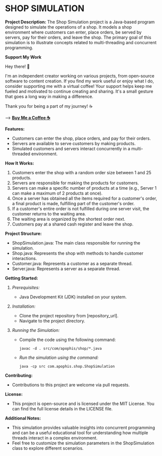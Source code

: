 # SHOP SIMULATION

**Project Description:**
The Shop Simulation project is a Java-based program designed to simulate the operations of a shop. It models a shop environment where customers can enter, place orders, be served by servers, pay for their orders, and leave the shop. The primary goal of this simulation is to illustrate concepts related to multi-threading and concurrent programming.

**Support My Work**

Hey there! 👋

I'm an independent creator working on various projects, from open-source software to content creation. If you find my work useful or enjoy what I do, consider supporting me with a virtual coffee!
Your support helps keep me fueled and motivated to continue creating and sharing. It's a small gesture that goes a long way in making a difference.

Thank you for being a part of my journey! ☕

--> [**Buy Me a Coffee ☕**](https://www.buymeacoffee.com/apophis04)


**Features:**
- Customers can enter the shop, place orders, and pay for their orders.
- Servers are available to serve customers by making products.
- Simulated customers and servers interact concurrently in a multi-threaded environment.

**How It Works:**
1. Customers enter the shop with a random order size between 1 and 25 products.
2. Servers are responsible for making the products for customers.
3. Servers can make a specific number of products at a time (e.g., Server 1 can make a maximum of 2 products at once).
4. Once a server has obtained all the items required for a customer's order, a final product is made, fulfilling part of the customer's order.
5. If a customer's entire order is not fulfilled during one server visit, the customer returns to the waiting area.
6. The waiting area is organized by the shortest order next.
7. Customers pay at a shared cash register and leave the shop.

**Project Structure:**
- ShopSimulation.java: The main class responsible for running the simulation.
- Shop.java: Represents the shop with methods to handle customer interactions.
- Customer.java: Represents a customer as a separate thread.
- Server.java: Represents a server as a separate thread.

**Getting Started:**
1. *Prerequisites:*
   - Java Development Kit (JDK) installed on your system.

2. *Installation:*
   - Clone the project repository from [repository_url].
   - Navigate to the project directory.

3. *Running the Simulation:*
   - Compile the code using the following command:
     ```
     javac -d . src/com/apophis/shop/*.java
     ```
   - *Run the simulation using the command:*
     ```
     java -cp src com.apophis.shop.ShopSimulation
     ```

**Contributing:**
- Contributions to this project are welcome via pull requests.

**License:**
- This project is open-source and is licensed under the MIT License. You can find the full license details in the LICENSE file.

**Additional Notes:**
- This simulation provides valuable insights into concurrent programming and can be a useful educational tool for understanding how multiple threads interact in a complex environment.
- Feel free to customize the simulation parameters in the ShopSimulation class to explore different scenarios.


